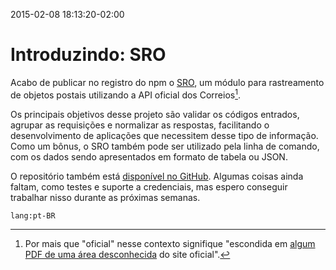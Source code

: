 2015-02-08 18:13:20-02:00
# Introduzindo: SRO

Acabo de publicar no registro do npm o [SRO](https://www.npmjs.com/package/sro), um módulo para rastreamento de objetos postais utilizando a API oficial dos Correios[^1].

Os principais objetivos desse projeto são validar os códigos entrados, agrupar as requisições e normalizar as respostas, facilitando o desenvolvimento de aplicações que necessitem desse tipo de informação. Como um bônus, o SRO também pode ser utilizado pela linha de comando, com os dados sendo apresentados em formato de tabela ou JSON.

O repositório também está [disponível no GitHub](https://github.com/rbardini/sro). Algumas coisas ainda faltam, como testes e suporte a credenciais, mas espero conseguir trabalhar nisso durante as próximas semanas.

[^1]: Por mais que "oficial" nesse contexto signifique "escondida em [algum PDF de uma área desconhecida](http://www.correios.com.br/para-voce/correios-de-a-a-z/pdf) do site oficial".

`lang:pt-BR`
